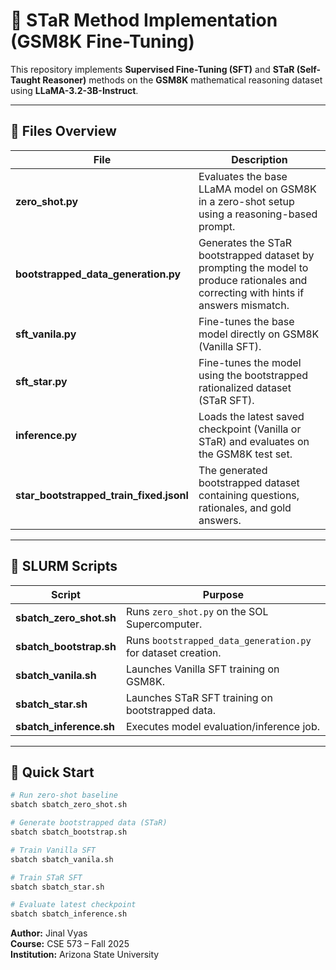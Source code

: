 # 🌟 STaR Method Implementation (GSM8K Fine-Tuning)

This repository implements **Supervised Fine-Tuning (SFT)** and **STaR (Self-Taught Reasoner)** methods on the **GSM8K** mathematical reasoning dataset using **LLaMA-3.2-3B-Instruct**.

---

## 📂 Files Overview

| File | Description |
|------|--------------|
| **zero_shot.py** | Evaluates the base LLaMA model on GSM8K in a zero-shot setup using a reasoning-based prompt. |
| **bootstrapped_data_generation.py** | Generates the STaR bootstrapped dataset by prompting the model to produce rationales and correcting with hints if answers mismatch. |
| **sft_vanila.py** | Fine-tunes the base model directly on GSM8K (Vanilla SFT). |
| **sft_star.py** | Fine-tunes the model using the bootstrapped rationalized dataset (STaR SFT). |
| **inference.py** | Loads the latest saved checkpoint (Vanilla or STaR) and evaluates on the GSM8K test set. |
| **star_bootstrapped_train_fixed.jsonl** | The generated bootstrapped dataset containing questions, rationales, and gold answers. |

---

## 🧩 SLURM Scripts

| Script | Purpose |
|---------|----------|
| **sbatch_zero_shot.sh** | Runs `zero_shot.py` on the SOL Supercomputer. |
| **sbatch_bootstrap.sh** | Runs `bootstrapped_data_generation.py` for dataset creation. |
| **sbatch_vanila.sh** | Launches Vanilla SFT training on GSM8K. |
| **sbatch_star.sh** | Launches STaR SFT training on bootstrapped data. |
| **sbatch_inference.sh** | Executes model evaluation/inference job. |

---

## 🧠 Quick Start

```bash
# Run zero-shot baseline
sbatch sbatch_zero_shot.sh

# Generate bootstrapped data (STaR)
sbatch sbatch_bootstrap.sh

# Train Vanilla SFT
sbatch sbatch_vanila.sh

# Train STaR SFT
sbatch sbatch_star.sh

# Evaluate latest checkpoint
sbatch sbatch_inference.sh

```

**Author:** Jinal Vyas  
**Course:** CSE 573 – Fall 2025  
**Institution:** Arizona State University  
